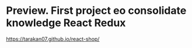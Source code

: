 # Preview. First project еo consolidate knowledge React Redux
https://tarakan07.github.io/react-shop/